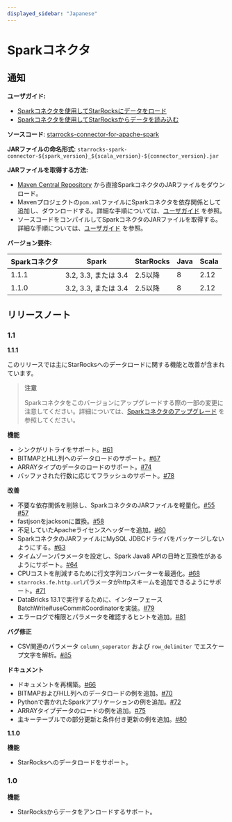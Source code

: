 ```yaml
---
displayed_sidebar: "Japanese"
---
```


# Sparkコネクタ

## **通知**

**ユーザガイド:**

- [Sparkコネクタを使用してStarRocksにデータをロード](../loading/Spark-connector-starrocks-jp.md)
- [Sparkコネクタを使用してStarRocksからデータを読み込む](../unloading/Spark_connector-jp.md)

**ソースコード**: [starrocks-connector-for-apache-spark](https://github.com/StarRocks/starrocks-connector-for-apache-spark)

**JARファイルの命名形式**: `starrocks-spark-connector-${spark_version}_${scala_version}-${connector_version}.jar`

**JARファイルを取得する方法:**

- [Maven Central Repository](https://repo1.maven.org/maven2/com/starrocks) から直接SparkコネクタのJARファイルをダウンロード。
- Mavenプロジェクトの`pom.xml`ファイルにSparkコネクタを依存関係として追加し、ダウンロードする。詳細な手順については、[ユーザガイド](../loading/Spark-connector-starrocks-jp.md#obtain-spark-connector) を参照。
- ソースコードをコンパイルしてSparkコネクタのJARファイルを取得する。詳細な手順については、[ユーザガイド](../loading/Spark-connector-starrocks-jp.md#obtain-spark-connector) を参照。

**バージョン要件:**

| Sparkコネクタ | Spark            | StarRocks     | Java | Scala |
| --------------- | ---------------- | ------------- | ---- | ----- |
| 1.1.1           | 3.2, 3.3, または 3.4 | 2.5以降 | 8    | 2.12  |
| 1.1.0           | 3.2, 3.3, または 3.4 | 2.5以降 | 8    | 2.12  |

## **リリースノート**

### 1.1

**1.1.1**

このリリースでは主にStarRocksへのデータロードに関する機能と改善が含まれています。

> **注意**
>
> Sparkコネクタをこのバージョンにアップグレードする際の一部の変更に注意してください。詳細については、[Sparkコネクタのアップグレード](../loading/Spark-connector-starrocks-jp.md#upgrade-from-version-110-to-111) を参照してください。

**機能**

- シンクがリトライをサポート。[#61](https://github.com/StarRocks/starrocks-connector-for-apache-spark/pull/61)
- BITMAPとHLL列へのデータロードのサポート。[#67](https://github.com/StarRocks/starrocks-connector-for-apache-spark/pull/67)
- ARRAYタイプのデータのロードのサポート。[#74](https://github.com/StarRocks/starrocks-connector-for-apache-spark/pull/74)
- バッファされた行数に応じてフラッシュのサポート。[#78](https://github.com/StarRocks/starrocks-connector-for-apache-spark/pull/78)

**改善**

- 不要な依存関係を削除し、SparkコネクタのJARファイルを軽量化。[#55](https://github.com/StarRocks/starrocks-connector-for-apache-spark/pull/55) [#57](https://github.com/StarRocks/starrocks-connector-for-apache-spark/pull/57)
- fastjsonをjacksonに置換。[#58](https://github.com/StarRocks/starrocks-connector-for-apache-spark/pull/58)
- 不足していたApacheライセンスヘッダーを追加。[#60](https://github.com/StarRocks/starrocks-connector-for-apache-spark/pull/60)
- SparkコネクタのJARファイルにMySQL JDBCドライバをパッケージしないようにする。[#63](https://github.com/StarRocks/starrocks-connector-for-apache-spark/pull/63)
- タイムゾーンパラメータを設定し、Spark Java8 APIの日時と互換性があるようにサポート。[#64](https://github.com/StarRocks/starrocks-connector-for-apache-spark/pull/64)
- CPUコストを削減するために行文字列コンバーターを最適化。[#68](https://github.com/StarRocks/starrocks-connector-for-apache-spark/pull/68)
- `starrocks.fe.http.url`パラメータがhttpスキームを追加できるようにサポート。[#71](https://github.com/StarRocks/starrocks-connector-for-apache-spark/pull/71)
- DataBricks 13.1で実行するために、インターフェースBatchWrite#useCommitCoordinatorを実装。[#79](https://github.com/StarRocks/starrocks-connector-for-apache-spark/pull/79)
- エラーログで権限とパラメータを確認するヒントを追加。[#81](https://github.com/StarRocks/starrocks-connector-for-apache-spark/pull/81)

**バグ修正**

- CSV関連のパラメータ `column_seperator` および `row_delimiter` でエスケープ文字を解析。[#85](https://github.com/StarRocks/starrocks-connector-for-apache-spark/pull/85)

**ドキュメント**

- ドキュメントを再構築。[#66](https://github.com/StarRocks/starrocks-connector-for-apache-spark/pull/66)
- BITMAPおよびHLL列へのデータロードの例を追加。[#70](https://github.com/StarRocks/starrocks-connector-for-apache-spark/pull/70)
- Pythonで書かれたSparkアプリケーションの例を追加。[#72](https://github.com/StarRocks/starrocks-connector-for-apache-spark/pull/72)
- ARRAYタイプデータのロードの例を追加。[#75](https://github.com/StarRocks/starrocks-connector-for-apache-spark/pull/75)
- 主キーテーブルでの部分更新と条件付き更新の例を追加。[#80](https://github.com/StarRocks/starrocks-connector-for-apache-spark/pull/80)

**1.1.0**

**機能**

- StarRocksへのデータロードをサポート。

### 1.0

**機能**

- StarRocksからデータをアンロードするサポート。
